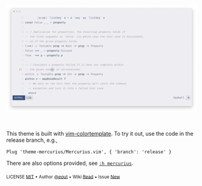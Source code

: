 <br/>
<br/>

![Mercurius Preview Screenshot]

[mercurius preview screenshot]: ./artwork/preview/light.png

<br/>

This theme is built with [vim-colortemplate]. To try it out, use the code in the
release branch, e.g.,

[vim-colortemplate]: https://github.com/lifepillar/vim-colortemplate

```vim
Plug 'theme-mercurius/Mercurius.vim', { 'branch': 'release' }
```

There are also options provided, see [`:h mercurius`].

<sub>LICENSE [MIT] • Author [@equt] • Wiki [Read] • Issue [New]</sub>

[`:h mercurius`]:
  https://github.com/theme-mercurius/Mercurius.vim/blob/release/doc/mercurius.txt
[mit]: ./LICENSE
[@equt]: https://github.com/equt
[read]: https://github.com/theme-mercurius/Mercurius.vim/wiki
[new]: https://github.com/theme-mercurius/Mercurius.vim/issues/new/choose
